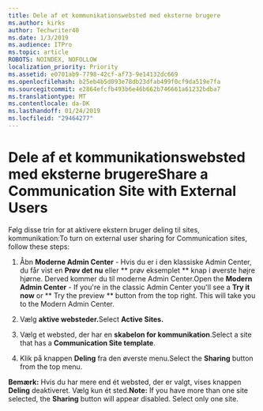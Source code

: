 ```yaml
---
title: Dele af et kommunikationswebsted med eksterne brugere
ms.author: kirks
author: Techwriter40
ms.date: 1/3/2019
ms.audience: ITPro
ms.topic: article
ROBOTS: NOINDEX, NOFOLLOW
localization_priority: Priority
ms.assetid: e0701ab9-7798-42cf-af73-9e14132dc669
ms.openlocfilehash: b25eb4b5d093e78db23dfab499f0cf9da519e7fa
ms.sourcegitcommit: e2864efcfb493b6e46b662b746661a61232bdba7
ms.translationtype: MT
ms.contentlocale: da-DK
ms.lasthandoff: 01/24/2019
ms.locfileid: "29464277"
---
```

# <a name="share-a-communication-site-with-external-users"></a><span data-ttu-id="991a7-102">Dele af et kommunikationswebsted med eksterne brugere</span><span class="sxs-lookup"><span data-stu-id="991a7-102">Share a Communication Site with External Users</span></span>

<span data-ttu-id="991a7-103">Følg disse trin for at aktivere ekstern bruger deling til sites, kommunikation:</span><span class="sxs-lookup"><span data-stu-id="991a7-103">To turn on external user sharing for Communication sites, follow these steps:</span></span> 
  
1. <span data-ttu-id="991a7-p101">Åbn **Moderne Admin Center** - Hvis du er i den klassiske Admin Center, du får vist en **Prøv det nu** eller \*\* prøv eksemplet \*\* knap i øverste højre hjørne. Derved kommer du til moderne Admin Center.</span><span class="sxs-lookup"><span data-stu-id="991a7-p101">Open the **Modern Admin Center** - If you're in the classic Admin Center you'll see a **Try it now** or \*\* Try the preview \*\* button from the top right. This will take you to the Modern Admin Center.</span></span> 
  
2. <span data-ttu-id="991a7-106">Vælg **aktive websteder.**</span><span class="sxs-lookup"><span data-stu-id="991a7-106">Select **Active Sites.**</span></span>
  
3. <span data-ttu-id="991a7-107">Vælg et websted, der har en **skabelon for kommunikation**.</span><span class="sxs-lookup"><span data-stu-id="991a7-107">Select a site that has a **Communication Site template**.</span></span> 
  
4. <span data-ttu-id="991a7-108">Klik på knappen **Deling** fra den øverste menu.</span><span class="sxs-lookup"><span data-stu-id="991a7-108">Select the **Sharing** button from the top menu.</span></span> 
  
 <span data-ttu-id="991a7-p102">**Bemærk:** Hvis du har mere end ét websted, der er valgt, vises knappen **Deling** deaktiveret. Vælg kun ét sted.</span><span class="sxs-lookup"><span data-stu-id="991a7-p102">**Note:** If you have more than one site selected, the **Sharing** button will appear disabled. Select only one site.</span></span> 
  


